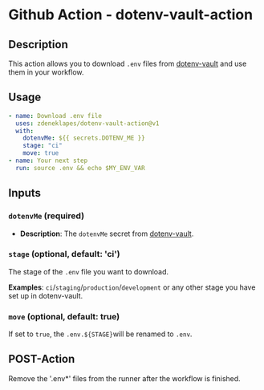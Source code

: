 # Github Action - dotenv-vault-action

## Description

This action allows you to download `.env` files from [dotenv-vault](https://www.dotenv.org/) and use them in your
workflow.

## Usage

```yaml
- name: Download .env file
  uses: zdeneklapes/dotenv-vault-action@v1
  with:
    dotenvMe: ${{ secrets.DOTENV_ME }}
    stage: "ci"
    move: true
- name: Your next step
  run: source .env && echo $MY_ENV_VAR
```

## Inputs

### `dotenvMe` (required)

- **Description**: The `dotenvMe` secret from [dotenv-vault](https://www.dotenv.org/).

### `stage` (optional, default: 'ci')

The stage of the `.env` file you want to download.

**Examples**: `ci`/`staging`/`production`/`development` or any other stage you have set up in dotenv-vault.

### `move` (optional, default: true)

If set to `true`, the `.env.${STAGE}`will be renamed to `.env`.

## POST-Action
Remove the '.env*' files from the runner after the workflow is finished.
